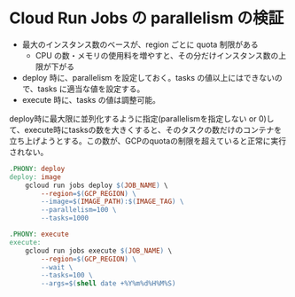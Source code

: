 # Cloud Run Jobs の parallelism の検証

- 最大のインスタンス数のベースが、region ごとに quota 制限がある
  - CPU の数・メモリの使用料を増やすと、その分だけインスタンス数の上限が下がる
- deploy 時に、parallelism を設定しておく。tasks の値以上にはできないので、tasks に適当な値を設定する。
- execute 時に、tasks の値は調整可能。

deploy時に最大限に並列化するように指定(parallelismを指定しない or 0)して、execute時にtasksの数を大きくすると、そのタスクの数だけのコンテナを立ち上げようとする。この数が、GCPのquotaの制限を超えていると正常に実行されない。

```makefile
.PHONY: deploy
deploy: image
	gcloud run jobs deploy $(JOB_NAME) \
		--region=$(GCP_REGION) \
        --image=$(IMAGE_PATH):$(IMAGE_TAG) \
		--parallelism=100 \
		--tasks=1000

.PHONY: execute
execute:
	gcloud run jobs execute $(JOB_NAME) \
		--region=$(GCP_REGION) \
		--wait \
		--tasks=100 \
		--args=$(shell date +%Y%m%d%H%M%S)
```
